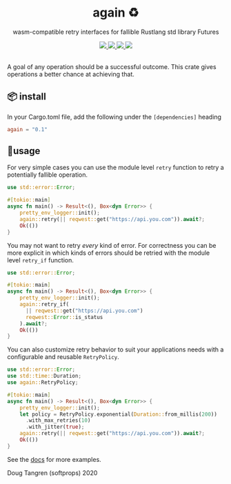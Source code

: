 <h1 align="center">
  again ♻️
</h1>

<p align="center">
   wasm-compatible retry interfaces for fallible Rustlang std library Futures
</p>

<div align="center">
  <a href="https://github.com/softprops/again/actions">
		<img src="https://github.com/softprops/again/workflows/Main/badge.svg"/>
	</a>
  <a href="https://crates.io/crates/again">
		<img src="http://meritbadge.herokuapp.com/again"/>
	</a>
  <a href="http://docs.rs/again">
		<img src="https://docs.rs/again/badge.svg"/>
	</a>  
  <a href="https://softprops.github.io/again">
		<img src="https://img.shields.io/badge/docs-master-green.svg"/>
	</a>
</div>

<br />

A goal of any operation should be a successful outcome. This crate gives operations a better chance at achieving that.

## 📦 install

In your Cargo.toml file, add the following under the `[dependencies]` heading

```toml
again = "0.1"
```

## 🤸usage

For very simple cases you can use the module level `retry` function
to retry a potentially fallible operation.

```rust
use std::error::Error;

#[tokio::main]
async fn main() -> Result<(), Box<dyn Error>> {
    pretty_env_logger::init();
    again::retry(|| reqwest::get("https://api.you.com")).await?;
    Ok(())
}
```

You may not want to retry _every_ kind of error. For correctness you can be more explicit in which kinds of errors should be retried with the module level `retry_if` function.

```rust
use std::error::Error;

#[tokio::main]
async fn main() -> Result<(), Box<dyn Error>> {
    pretty_env_logger::init();
    again::retry_if(
      || reqwest::get("https://api.you.com")
      reqwest::Error::is_status
    ).await?;
    Ok(())
}
```

You can also customize retry behavior to suit your applications needs
with a configurable and reusable `RetryPolicy`.

```rust
use std::error::Error;
use std::time::Duration;
use again::RetryPolicy;

#[tokio::main]
async fn main() -> Result<(), Box<dyn Error>> {
    pretty_env_logger::init();
    let policy = RetryPolicy.exponential(Duration::from_millis(200))
      .with_max_retries(10)
      .with_jitter(true);
    again::retry(|| reqwest::get("https://api.you.com")).await?;
    Ok(())
}
```

See the [docs](http://docs.rs/again) for more examples.

Doug Tangren (softprops) 2020